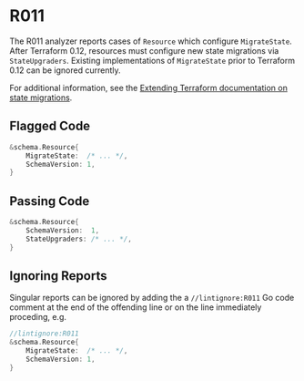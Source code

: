 # R011

The R011 analyzer reports cases of `Resource` which configure `MigrateState`. After Terraform 0.12, resources must configure new state migrations via `StateUpgraders`. Existing implementations of `MigrateState` prior to Terraform 0.12 can be ignored currently.

For additional information, see the [Extending Terraform documentation on state migrations](https://www.terraform.io/docs/extend/resources/state-migration.html).

## Flagged Code

```go
&schema.Resource{
    MigrateState:  /* ... */,
    SchemaVersion: 1,
}
```

## Passing Code

```go
&schema.Resource{
    SchemaVersion:  1,
    StateUpgraders: /* ... */,
}
```

## Ignoring Reports

Singular reports can be ignored by adding the a `//lintignore:R011` Go code comment at the end of the offending line or on the line immediately proceding, e.g.

```go
//lintignore:R011
&schema.Resource{
    MigrateState:  /* ... */,
    SchemaVersion: 1,
}
```
